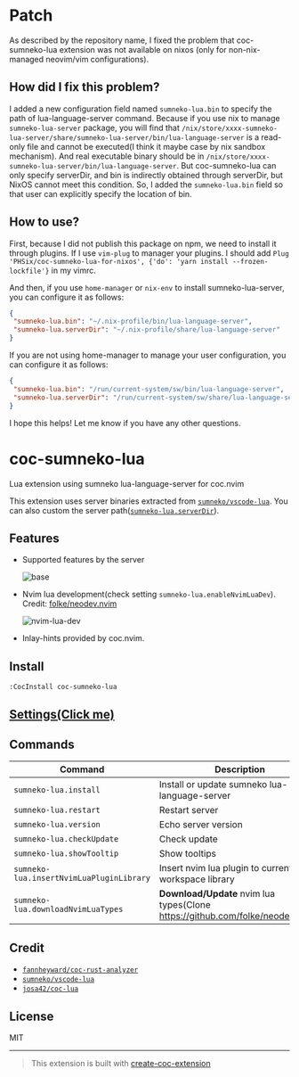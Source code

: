 # Patch

As described by the repository name, I fixed the problem that coc-sumneko-lua extension was not available on nixos (only for non-nix-managed neovim/vim configurations).

## How did I fix this problem?

I added a new configuration field named `sumneko-lua.bin` to specify the path of lua-language-server command. Because if you use nix to manage `sumneko-lua-server` package, you will find that `/nix/store/xxxx-sumneko-lua-server/share/sumneko-lua-server/bin/lua-language-server` is a read-only file and cannot be executed(I think it maybe case by nix sandbox mechanism). And real executable binary should be in `/nix/store/xxxx-sumneko-lua-server/bin/lua-language-server`. But coc-sumneko-lua can only specify serverDir, and bin is indirectly obtained through serverDir, but NixOS cannot meet this condition. So, I added the `sumneko-lua.bin` field so that user can explicitly specify the location of bin.

## How to use?
First, because I did not publish this package on npm, we need to install it through plugins. If I use `vim-plug` to manager your plugins. I should add `Plug 'PHSix/coc-sumneko-lua-for-nixos', {'do': 'yarn install --frozen-lockfile'}` in my vimrc.

And then, if you use `home-manager` or `nix-env` to install sumneko-lua-server, you can configure it as follows:
```json
{
 "sumneko-lua.bin": "~/.nix-profile/bin/lua-language-server",
 "sumneko-lua.serverDir": "~/.nix-profile/share/lua-language-server"
}
```
If you are not using home-manager to manage your user configuration, you can configure it as follows:

```json
{
 "sumneko-lua.bin": "/run/current-system/sw/bin/lua-language-server",
 "sumneko-lua.serverDir": "/run/current-system/sw/share/lua-language-server"
}
```

I hope this helps! Let me know if you have any other questions.

# coc-sumneko-lua

Lua extension using sumneko lua-language-server for coc.nvim

This extension uses server binaries extracted from [`sumneko/vscode-lua`](https://github.com/sumneko/vscode-lua).
You can also custom the server path([`sumneko-lua.serverDir`](https://github.com/xiyaowong/coc-sumneko-lua/blob/main/settings.md#sumneko-luaserverdir)).

## Features

- Supported features by the server

  ![base](https://user-images.githubusercontent.com/47070852/133086083-a5357ca3-ada6-46d9-953f-f86026c137e4.png)

- Nvim lua development(check setting `sumneko-lua.enableNvimLuaDev`). Credit: [folke/neodev.nvim](https://github.com/folke/neodev.nvim)

  ![nvim-lua-dev](https://user-images.githubusercontent.com/47070852/133085674-2310670d-6129-4aac-86ea-0e475bf09b25.gif)

- Inlay-hints provided by coc.nvim.

## Install

`:CocInstall coc-sumneko-lua`

## [Settings(Click me)](https://github.com/xiyaowong/coc-sumneko-lua/blob/main/settings.md)

## Commands

| Command                                  | Description                                                                    |
| ---------------------------------------- | ------------------------------------------------------------------------------ |
| `sumneko-lua.install`                    | Install or update sumneko lua-language-server                                  |
| `sumneko-lua.restart`                    | Restart server                                                                 |
| `sumneko-lua.version`                    | Echo server version                                                            |
| `sumneko-lua.checkUpdate`                | Check update                                                                   |
| `sumneko-lua.showTooltip`                | Show tooltips                                                                  |
| `sumneko-lua.insertNvimLuaPluginLibrary` | Insert nvim lua plugin to current workspace library                            |
| `sumneko-lua.downloadNvimLuaTypes`       | **Download/Update** nvim lua types(Clone https://github.com/folke/neodev.nvim) |

## Credit

- [`fannheyward/coc-rust-analyzer`](https://github.com/fannheyward/coc-rust-analyzer)
- [`sumneko/vscode-lua`](https://github.com/sumneko/vscode-lua)
- [`josa42/coc-lua`](https://github.com/josa42/coc-lua)

## License

MIT

---

> This extension is built with [create-coc-extension](https://github.com/fannheyward/create-coc-extension)
